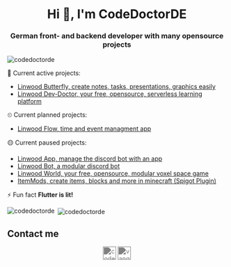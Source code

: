 <h1 align="center">Hi 👋, I'm CodeDoctorDE</h1>
<h3 align="center">German front- and backend developer with many opensource projects</h3>

<p align="left"> <img src="https://komarev.com/ghpvc/?username=codedoctorde" alt="codedoctorde" /> </p>

💪 Current active projects:
- [Linwood Butterfly, create notes, tasks, presentations, graphics easily](https://github.com/LinwoodCloud/Butterfly)
- [Linwood Dev-Doctor, your free, opensource, serverless learning platform](https://github.com/LinwoodCloud/dev_doctor)

⏲ Current planned projects:
- [Linwood Flow, time and event managment app](https://github.com/LinwoodCloud/Flow)

🟡 Current paused projects:
- [Linwood App, manage the discord bot with an app](https://github.com/LinwoodCloud/App)
- [Linwood Bot, a modular discord bot](https://github.com/LinwoodCloud/Bot)
- [Linwood World, your free, opensource, modular voxel space game](https://github.com/LinwoodCloud/world)
- [ItemMods, create items, blocks and more in minecraft (Spigot Plugin)](https://github.com/CodeDoctorDE/ItemMods)

⚡ Fun fact **Flutter is lit!**

<p><img align="left" src="https://github-readme-stats.vercel.app/api/top-langs/?username=codedoctorde&layout=compact&theme=radical" alt="codedoctorde" /></p>

<p>&nbsp;<img align="center" src="https://github-readme-stats.vercel.app/api?username=codedoctorde&show_icons=true&theme=radical" alt="codedoctorde" /></p>

## Contact me

<p align="center">
<a href="https://twitter.com/codedoctorde" target="blank"><img style="filter: invert(0.5)" align="center" src="https://cdn.jsdelivr.net/npm/simple-icons@v4/icons/twitter.svg" alt="codedoctorde" height="30" width="30" /></a>
<a href="https://www.youtube.com/c/vangorahd" target="blank"><img style="filter: invert(0.5)" align="center" src="https://cdn.jsdelivr.net/npm/simple-icons@v4/icons/youtube.svg" alt="vangorahd" height="30" width="30" /></a>
</p>
